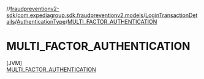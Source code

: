 //[fraudpreventionv2-sdk](../../../../../index.md)/[com.expediagroup.sdk.fraudpreventionv2.models](../../../index.md)/[LoginTransactionDetails](../../index.md)/[AuthenticationType](../index.md)/[MULTI_FACTOR_AUTHENTICATION](index.md)

# MULTI_FACTOR_AUTHENTICATION

[JVM]\
[MULTI_FACTOR_AUTHENTICATION](index.md)
